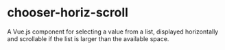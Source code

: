 # chooser-horiz-scroll

A Vue.js component for selecting a value from a list, displayed horizontally and scrollable if the list is larger than the available space.
